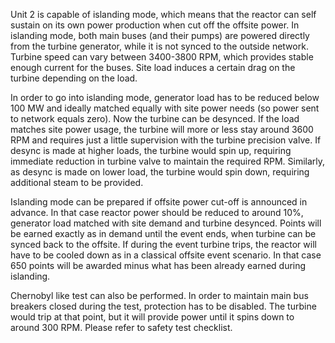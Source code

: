 Unit 2 is capable of islanding mode, which means that the reactor can self sustain on its own power production when cut off the offsite power. In islanding mode, both main buses (and their pumps) are powered directly from the turbine generator, while it is not synced to the outside network. Turbine speed can vary between 3400-3800 RPM, which provides stable enough current for the buses. Site load induces a certain drag on the turbine depending on the load.

In order to go into islanding mode, generator load has to be reduced below 100 MW and ideally matched equally with site power needs (so power sent to network equals zero). Now the turbine can be desynced. If the load matches site power usage, the turbine will more or less stay around 3600 RPM and requires just a little supervision with the turbine precision valve. If desync is made at higher loads, the turbine would spin up, requiring immediate reduction in turbine valve to maintain the required RPM. Similarly, as desync is made on lower load, the turbine would spin down, requiring additional steam to be provided.

Islanding mode can be prepared if offsite power cut-off is announced in advance. In that case reactor power should be reduced to around 10%, generator load matched with site demand and turbine desynced. Points will be earned exactly as in demand until the event ends, when turbine can be synced back to the offsite. If during the event turbine trips, the reactor will have to be cooled down as in a classical offsite event scenario. In that case 650 points will be awarded minus what has been already earned during islanding.

Chernobyl like test can also be performed. In order to maintain main bus breakers closed during the test, protection has to be disabled. The turbine would trip at that point, but it will provide power until it spins down to around 300 RPM. Please refer to safety test checklist.